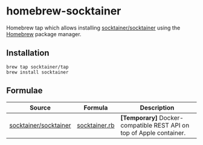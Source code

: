 # homebrew-socktainer

Homebrew tap which allows installing [socktainer/socktainer](https://github.com/socktainer/socktainer) using the [Homebrew](https://brew.sh/) package manager.

## Installation

```shell
brew tap socktainer/tap
brew install socktainer
```

## Formulae

| Source                                                            | Formula                                  | Description                                                           |
| ----------------------------------------------------------------- | ---------------------------------------- | --------------------------------------------------------------------- |
| [socktainer/socktainer](https://github.com/socktainer/socktainer) | [socktainer.rb](./Formula/socktainer.rb) | **[Temporary]** Docker-compatible REST API on top of Apple container. |
